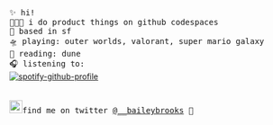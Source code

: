 <samp> ✨ hi! <br>
  👩🏼‍💻 i do product things on github codespaces<br> 
  🌁 based in sf <br>
  🛸 playing: outer worlds, valorant, super mario galaxy<br>
  📖 reading: dune <br> 
  🎧 listening to: <br> </samp>
[![spotify-github-profile](https://spotify-github-profile.vercel.app/api/view?uid=22thftxib35zraloo4ct2unwa&cover_image=true&theme=natemoo-re)](https://github.com/kittinan/spotify-github-profile) <br>
<br><br>
<samp><img src="https://img.icons8.com/color/2x/twitter.png" width="23">find me on twitter [@__baileybrooks](https://www.twitter.com/__baileybrooks) 💭

